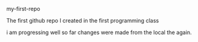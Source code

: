 my-first-repo


The first github repo I created in the first programming class

i am progressing well so far
changes were made from the local the again.
